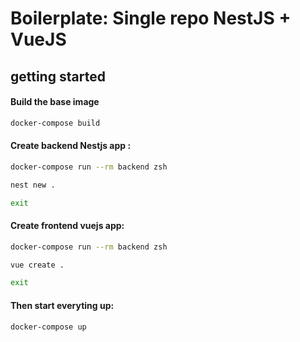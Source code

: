 # Boilerplate: Single repo NestJS + VueJS

## getting started

#### Build the base image
```bash
docker-compose build
```
#### Create backend Nestjs app :
```bash
docker-compose run --rm backend zsh
```
```bash
nest new .
```
```bash
exit
```
#### Create frontend vuejs app:

```bash
docker-compose run --rm backend zsh
```
```bash
vue create .
```
```bash
exit
```
#### Then start everyting up:
```bash
docker-compose up
```
